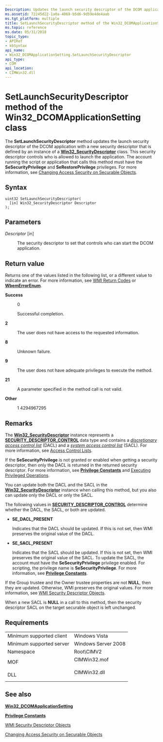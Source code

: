 ```yaml
---
Description: Updates the launch security descriptor of the DCOM application with a new security descriptor that is defined by an instance of a Win32\_SecurityDescriptor class.
ms.assetid: 72245d22-1a0a-4069-b5d6-9d59e4de4aab
ms.tgt_platform: multiple
title: SetLaunchSecurityDescriptor method of the Win32_DCOMApplicationSetting class
ms.topic: reference
ms.date: 05/31/2018
topic_type: 
- APIRef
- kbSyntax
api_name: 
- Win32_DCOMApplicationSetting.SetLaunchSecurityDescriptor
api_type: 
- COM
api_location: 
- CIMWin32.dll
---
```


# SetLaunchSecurityDescriptor method of the Win32\_DCOMApplicationSetting class

The **SetLaunchSecurityDescriptor** method updates the launch security descriptor of the DCOM application with a new security descriptor that is defined by an instance of a [**Win32\_SecurityDescriptor**](https://docs.microsoft.com/previous-versions/windows/desktop/secrcw32prov/win32-securitydescriptor) class. This security descriptor controls who is allowed to launch the application. The account running the script or application that calls this method must have the **SeSecurityPrivilege** and **SeRestorePrivilege** privileges. For more information, see [Changing Access Security on Securable Objects](https://docs.microsoft.com/windows/desktop/WmiSdk/changing-access-security-on-securable-objects).

## Syntax


```mof
uint32 SetLaunchSecurityDescriptor(
  [in] Win32_SecurityDescriptor Descriptor
);
```



## Parameters

<dl> <dt>

*Descriptor* \[in\]
</dt> <dd>

The security descriptor to set that controls who can start the DCOM application.

</dd> </dl>

## Return value

Returns one of the values listed in the following list, or a different value to indicate an error. For more information, see [WMI Return Codes](https://docs.microsoft.com/windows/desktop/WmiSdk/wmi-return-codes) or [**WbemErrorEnum**](https://docs.microsoft.com/windows/desktop/api/wbemdisp/ne-wbemdisp-wbemerrorenum).

<dl> <dt>

**Success**
</dt> <dd>

0

Successful completion.

</dd> <dt>

**2**
</dt> <dd>

The user does not have access to the requested information.

</dd> <dt>

**8**
</dt> <dd>

Unknown failure.

</dd> <dt>

**9**
</dt> <dd>

The user does not have adequate privileges to execute the method.

</dd> <dt>

**21**
</dt> <dd>

A parameter specified in the method call is not valid.

</dd> <dt>

**Other**
</dt> <dd>

1 4294967295

</dd> </dl>

## Remarks

The [**Win32\_SecurityDescriptor**](https://docs.microsoft.com/previous-versions/windows/desktop/secrcw32prov/win32-securitydescriptor) instance represents a [**SECURITY\_DESCRIPTOR\_CONTROL**](https://docs.microsoft.com/windows/desktop/SecAuthZ/security-descriptor-control) data type and contains a [*discretionary access control list*](https://docs.microsoft.com/windows/desktop/SecGloss/d-gly) (DACL) and a [*system access control list*](https://docs.microsoft.com/windows/desktop/SecGloss/s-gly) (SACL). For more information, see [Access Control Lists](https://docs.microsoft.com/windows/desktop/SecAuthZ/access-control-lists).

If the **SeSecurityPrivilege** is not granted or enabled when getting a security descriptor, then only the DACL is returned in the returned security descriptor. For more information, see [**Privilege Constants**](https://docs.microsoft.com/windows/desktop/WmiSdk/privilege-constants) and [Executing Privileged Operations](https://docs.microsoft.com/windows/desktop/WmiSdk/executing-privileged-operations).

You can update both the DACL and the SACL in the [**Win32\_SecurityDescriptor**](https://docs.microsoft.com/previous-versions/windows/desktop/secrcw32prov/win32-securitydescriptor) instance when calling this method, but you also can update only the DACL or only the SACL.

The following values in [**SECURITY\_DESCRIPTOR\_CONTROL**](https://docs.microsoft.com/windows/desktop/SecAuthZ/security-descriptor-control) determine whether the DACL, the SACL, or both are updated.

-   **SE\_DACL\_PRESENT**

    Indicates that the DACL should be updated. If this is not set, then WMI preserves the original value of the DACL.

-   **SE\_SACL\_PRESENT**

    Indicates that the SACL should be updated. If this is not set, then WMI preserves the original value of the SACL. To update the SACL, the account must have the **SeSecurityPrivilege** privilege enabled. For scripting, the privilege name is **SeSecurityPrivilege**. For more information, see [**Privilege Constants**](https://docs.microsoft.com/windows/desktop/WmiSdk/privilege-constants).

If the Group trustee and the Owner trustee properties are not **NULL**, then they are updated. Otherwise, WMI preserves the original values. For more information, see [WMI Security Descriptor Objects](https://docs.microsoft.com/windows/desktop/WmiSdk/wmi-security-descriptor-objects).

When a new SACL is **NULL** in a call to this method, then the security descriptor SACL on the target securable object is left unchanged.

## Requirements



|                                     |                                                                                         |
|-------------------------------------|-----------------------------------------------------------------------------------------|
| Minimum supported client<br/> | Windows Vista<br/>                                                                |
| Minimum supported server<br/> | Windows Server 2008<br/>                                                          |
| Namespace<br/>                | Root\\CIMV2<br/>                                                                  |
| MOF<br/>                      | <dl> <dt>CIMWin32.mof</dt> </dl> |
| DLL<br/>                      | <dl> <dt>CIMWin32.dll</dt> </dl> |



## See also

<dl> <dt>

[**Win32\_DCOMApplicationSetting**](win32-dcomapplicationsetting.md)
</dt> <dt>

[**Privilege Constants**](https://docs.microsoft.com/windows/desktop/WmiSdk/privilege-constants)
</dt> <dt>

[WMI Security Descriptor Objects](https://docs.microsoft.com/windows/desktop/WmiSdk/wmi-security-descriptor-objects)
</dt> <dt>

[Changing Access Security on Securable Objects](https://docs.microsoft.com/windows/desktop/WmiSdk/changing-access-security-on-securable-objects)
</dt> </dl>

 

 




